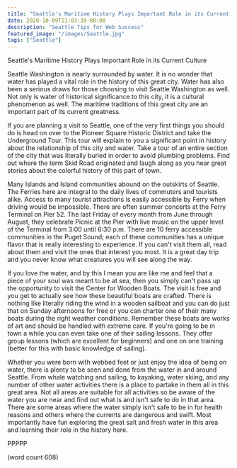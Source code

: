 ```yaml
---
title: "Seattle's Maritime History Plays Important Role in its Current Culture"
date: 2020-10-09T21:03:39-08:00
description: "Seattle Tips for Web Success"
featured_image: "/images/Seattle.jpg"
tags: ["Seattle"]
---
```


Seattle's Maritime History Plays Important Role in its Current Culture

Seattle Washington is nearly surrounded by water. It is no wonder that water has played a vital role in the history of this great city. Water has also been a serious draws for those choosing to visit Seattle Washington as well. Not only is water of historical significance to this city, it is a cultural phenomenon as well. The maritime traditions of this great city are an important part of its current greatness.

If you are planning a visit to Seattle, one of the very first things you should do is head on over to the Pioneer Square Historic District and take the Underground Tour. This tour will explain to you a significant point in history about the relationship of this city and water. Take a tour of an entire section of the city that was literally buried in order to avoid plumbing problems. Find out where the term Skid Road originated and laugh along as you hear great stories about the colorful history of this part of town. 

Many Islands and Island communities abound on the outskirts of Seattle. The Ferries here are integral to the daily lives of commuters and tourists alike. Access to many tourist attractions is easily accessible by Ferry when driving would be impossible. There are often summer concerts at the Ferry Terminal on Pier 52. The last Friday of every month from June through August, they celebrate Picnic at the Pier with live music on the upper level of the Terminal from 3:00 until 6:30 p.m. There are 10 ferry accessible communities in the Puget Sound; each of these communities has a unique flavor that is really interesting to experience. If you can't visit them all, read about them and visit the ones that interest you most. It is a great day trip and you never know what creatures you will see along the way. 

If you love the water, and by this I mean you are like me and feel that a piece of your soul was meant to be at sea, then you simply can't pass up the opportunity to visit the Center for Wooden Boats. The visit is free and you get to actually see how these beautiful boats are crafted. There is nothing like literally riding the wind in a wooden sailboat and you can do just that on Sunday afternoons for free or you can charter one of their many boats during the right weather conditions. Remember these boats are works of art and should be handled with extreme care. If you're going to be in town a while you can even take one of their sailing lessons. They offer group lessons (which are excellent for beginners) and one on one training (better for this with basic knowledge of sailing).

Whether you were born with webbed feet or just enjoy the idea of being on water, there is plenty to be seen and done from the water in and around Seattle. From whale watching and sailing, to kayaking, water skiing, and any number of other water activities there is a place to partake in them all in this great area. Not all areas are suitable for all activities so be aware of the water you are near and find out what is and isn't safe to do in that area. There are some areas where the water simply isn't safe to be in for health reasons and others where the currents are dangerous and swift. Most importantly have fun exploring the great salt and fresh water in this area and learning their role in the history here.

PPPPP

(word count 608)



